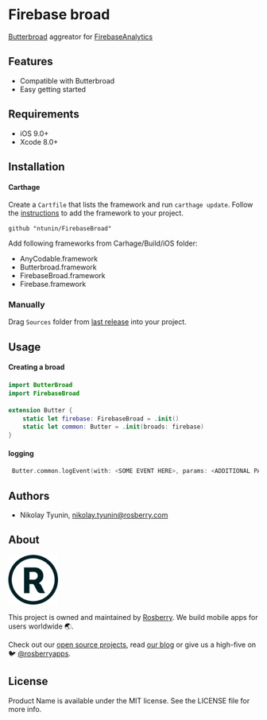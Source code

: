 # Firebase broad

[Butterbroad](https://github.com/rosberry/butterbroad/) aggreator for [FirebaseAnalytics](https://firebase.google.com/docs/analytics)

## Features

- Compatible with Butterbroad
- Easy getting started

## Requirements

- iOS 9.0+
- Xcode 8.0+

## Installation

#### Carthage
Create a `Cartfile` that lists the framework and run `carthage update`. Follow the [instructions](https://github.com/Carthage/Carthage#adding-frameworks-to-an-application) to add the framework to your project.

```
github "ntunin/FirebaseBroad"
```
Add following frameworks from Carhage/Build/iOS folder:
- AnyCodable.framework
- Butterbroad.framework
- FirebaseBroad.framework
- Firebase.framework

### Manually

Drag `Sources` folder from [last release](https://github.com/rosberry/FirebaseBroad/releases) into your project.

## Usage

#### Creating a broad

```swift
import ButterBroad
import FirebaseBroad

extension Butter {
    static let firebase: FirebaseBroad = .init()
    static let common: Butter = .init(broads: firebase)
}
```

#### logging

```swift
 Butter.common.logEvent(with: <SOME EVENT HERE>, params: <ADDITIONAL PARAMETERS HERE>)
```

## Authors

* Nikolay Tyunin, nikolay.tyunin@rosberry.com

## About

<img src="https://github.com/rosberry/Foundation/blob/master/Assets/full_logo.png?raw=true" height="100" />

This project is owned and maintained by [Rosberry](http://rosberry.com). We build mobile apps for users worldwide 🌏.

Check out our [open source projects](https://github.com/rosberry), read [our blog](https://medium.com/@Rosberry) or give us a high-five on 🐦 [@rosberryapps](http://twitter.com/RosberryApps).

## License

Product Name is available under the MIT license. See the LICENSE file for more info.
